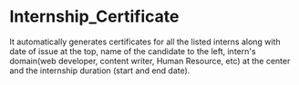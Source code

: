 # Internship_Certificate

It automatically generates certificates for all the listed interns along with date of issue at the top, name of the candidate to the left, intern's domain(web developer, content writer, Human Resource, etc) at the center and the internship duration (start and end date).
